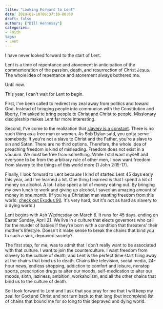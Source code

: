 ```yaml
---
title: "Looking Forward to Lent"
date: 2019-02-18T06:37:10-06:00
draft: false
authors: ["Bill Hennessy"]
categories: 
- Faith
tags:
- Lent
---
```

I have never looked forward to the start of Lent. 

Lent is a time of repentance and atonement in anticipation of the commemoration of the passion, death, and resurrection of Christ Jesus. The whole idea of repentance and atonement always bothered me. 

Until now.

This year, I can't wait for Lent to begin. 

First, I've been called to redirect my zeal away from politics and toward God. Instead of bringing people into communion with the Constitution and liberty, I'm asked to bring people to Christ and Christ to people. Missionary discipleship makes Lent far more interesting. 

Second, I've come to the realization that [slavery is a constant](https://www.hennessysview.com/2018/08/08/crawling-back-to-happiness-and-freedom/). There is no such thing as a free man or woman. As Bob Dylan said, you gotta serve somebody. If you're not a slave to Christ and the Father, you're a slave to sin and Satan. There are no third options. Therefore, the whole idea of preaching freedom is kind of misleading. Freedom does not exist in a vacuum. We must be free from something. While I still want myself and everyone to be from the arbitrary rule of other men, I now want freedom from slavery to the things of this world more (1 John 2:15-17). 

Finally, I look forward to Lent because I kind of started Lent 45 days early this year, and I've learned a lot. One thing I learned is that I spend a lot of money on alcohol. A lot. I also spent a lot of money eating out. By bringing my own lunch to work and giving up alcohol, I saved an amazing amount of money in one month. (If you're a Christian man wanting freedom from this world, [check out Exodus 90](https://exodus90.com). It's very hard, but it's not as hard as slavery to a dying world.) 

Lent begins with Ash Wednesday on March 6. It runs for 45 days, ending on Easter Sunday, April 21. We live in a culture that elects governors who call for the murder of babies if they're born with a condition that threatens' their mother's lifestyle. Doesn't it make sense to break the chains that bind you to such a sick, depraved society? 

The first step, for me, was to admit that I don't really want to be associated with that culture. I want to join the counterculture. I want freedom from slavery to the culture of death, and Lent is the perfect time start filing away at the chains that bind us to death. Chains like television, social media, 24-hour news, endless shopping, addiction to comfort and leisure, nonstop sports, prescription drugs to alter our moods, self-medication to alter our moods, sloth, laziness, ambition, workaholism, and all the other chains that bind us to the culture of death. 

So I look forward to Lent and I ask that you pray for me that I will keep my zeal for God and Christ and not turn back to that long (but incomplete) list of chains that bound me for so long to this depraved and dying world. 